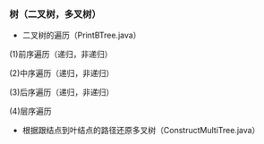### 树（二叉树，多叉树）
- 二叉树的遍历（PrintBTree.java）

(1)前序遍历（递归，非递归）

(2)中序遍历（递归，非递归）

(3)后序遍历（递归，非递归）

(4)层序遍历

- 根据跟结点到叶结点的路径还原多叉树（ConstructMultiTree.java）
